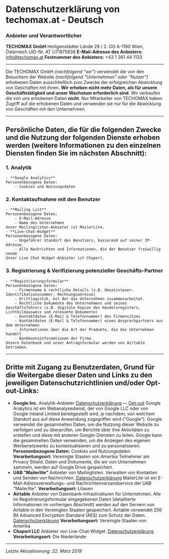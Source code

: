 # Datenschutzerklärung von techomax.at - Deutsch
### Anbieter und Verantwortlicher
**TECHOMAX GmbH**
Heiligenstädter Lände 29 / 2. OG
A-1190 Wien, Österreich
UID-Nr. AT U71975838
**E-Mail-Adresse des Anbieters:** info@techomax.at
**Festnummer des Anbieters:** +43 1 361 44 1133
- - - -
Die TECHOMAX GmbH *(nachfolgend "wir")* verwendet die von den Besuchern der Website *(nachfolgend "Unternehmen" oder "Nutzer")* erhobenen Daten ausschließlich zum Zwecke der erfolgreichen Abwicklung von Geschäften mit ihnen. **Wir erheben nicht mehr Daten, als für unsere Geschäftstätigkeit und unser Wachstum erforderlich sind**. Wir verkaufen die von uns erhobenen Daten **nicht**. Nur Mitarbeiter von TECHOMAX haben Zugriff auf die erhobenen Daten und verwenden sie nur für die Abwicklung von Geschäften mit den Unternehmen.
- - - -
## Persönliche Daten, die für die folgenden Zwecke und die Nutzung der folgenden Dienste erhoben werden (weitere Informationen zu den einzelnen Diensten finden Sie im nächsten Abschnitt):
### 1. Analytik
	- **Google Analytics**
	Personenbezogene Daten:
		- Cookies und Nutzungsdaten

### 2. Kontaktaufnahme mit den Benutzer
	- **Mailing List**
	Personenbezogene Daten:
		- E-Mail-Adresse
		- Name des Unternehmen
	Unser Mailinglisten-Anbieter ist MailerLite.
	- **Live-Chat-Widget**
	Personenbezogene Daten:
		- Ungefährer Standort des Benutzers, basierend auf seiner IP-Adresse.
		- Alle Nachrichten und Informationen, die der Benutzer freiwillig sende
	Unser Live Chat Widget-Anbieter ist Chaport. 

### 3. Registrierung & Verifizierung potenzieller Geschäfts-Partner
	- **Registrierungsformular**
	Personenbezogene Daten:
		- Firmenname & rechtliche Details (z.B. Umsatzsteuer-Identifikationsnummer, Rechnungsadresse)
		- Drittlogistik, mit der das Unternehmen zusammenarbeitet.
		- Rechtliche Dokumente des Unternehmens und seines Geschäftsführers (z.B. digitale Kopien des Handelsregisters, Lichtbildausweis und relevante Dokumente)
		- Kontaktdaten (E-Mail & Telefonnummer) des Firmensitzes
		- Kontaktdaten (E-Mail & Telefonnummer) eines Ansprechpartners aus dem Unternehmen 
		- Informationen über die Art der Produkte, die das Unternehmen handelt
		- Bankkontoinformationen der Firma
	Unsere Datenbank und unser Antragsformular werden von Airtable betrieben.
- - - -
## Dritte mit Zugang zu Benutzerdaten, Grund für die Weitergabe dieser Daten und Links zu den jeweiligen Datenschutzrichtlinien und/oder Opt-out-Links:
- **Google Inc.**
Analytik-Anbieter
[Datenschutzerklärung](https://policies.google.com/privacy?hl=de) — [Opt-out](https://tools.google.com/dlpage/gaoptout)
Google Analytics ist ein Webanalysedienst, der von Google LLC oder von Google Ireland Limited bereitgestellt wird, je nachdem, von welchem Standort aus auf diese Anwendung zugegriffen wird ("Google"). Google verwendet die gesammelten Daten, um die Nutzung dieser Website zu verfolgen und zu überprüfen, um Berichte über ihre Aktivitäten zu erstellen und diese mit anderen Google-Diensten zu teilen.
Google kann die gesammelten Daten verwenden, um die Anzeigen des eigenen Werbenetzwerks zu kontextualisieren und zu personalisieren.
**Personenbezogene Daten:** Cookies und Nutzungsdaten.
**Verarbeitungsort:** Vereinigte Staaten von Amerika
Teilnehmer am Privacy Shield. 
Daten und Dokumente, die wir von Unternehmen sammeln, werden auf Google Drive gespeichert.
- **UAB "Mailerlite"**
Anbieter von Mailinglisten. Verwalten von Kontakten und Senden von Nachrichten.
[Datenschutzerklärung](https://www.mailerlite.com/legal/privacy-policy)
MailerLite ist ein E-Mail-Adressverwaltungs- und Nachrichtenversandservice der UAB "Mailerlite".
**Verarbeitungsort:** Litauen
- **Airtable**
Anbieter von Datenbank-Infrastrukturen für Unternehmen. Alle im Registrierungsformular eingegebenen Daten (detaillierte Informationen im vorherigen Abschnitt) werden auf den Servern von Airtable in den Vereinigten Staaten gespeichert. Airtable verwendet 256 Bit Advanced Encryption Standard (AES) zum Schutz der Daten.
[Datenschutzerklärung](https://airtable.com/privacy)
**Verarbeitungsort:** Vereinigte Staaten von Amerika
- **Chaport LLC**
Anbieter von Live-Chat-Widget.
[Datenschutzerklärung](https://www.chaport.com/privacy)
**Verarbeitungsort:** Die Niederlande
- - - -
*Letzte Aktualisierung: 22. März 2019*